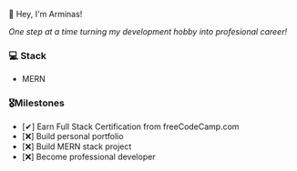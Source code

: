 👋 Hey, I'm Arminas!

*One step at a time turning my development hobby into profesional career!*

### 💻 Stack 
- MERN

### 🎖Milestones
  
  - [✔] Earn Full Stack Certification from freeCodeCamp.com
  - [❌] Build personal portfolio
  - [❌] Build MERN stack project
  - [❌] Become professional developer
